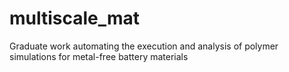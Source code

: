 # multiscale_mat
Graduate work automating the execution and analysis of polymer simulations for metal-free battery materials
